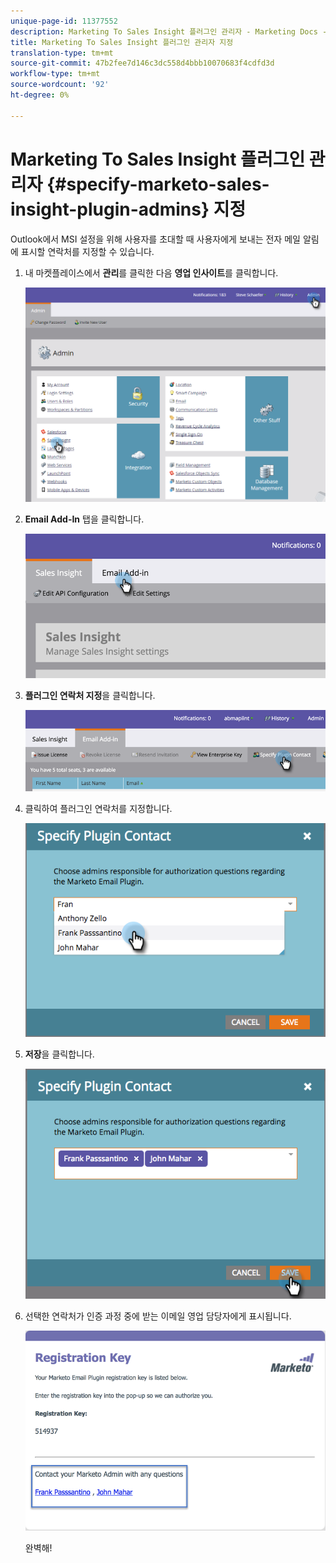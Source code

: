 ```yaml
---
unique-page-id: 11377552
description: Marketing To Sales Insight 플러그인 관리자 - Marketing Docs - 제품 설명서 지정
title: Marketing To Sales Insight 플러그인 관리자 지정
translation-type: tm+mt
source-git-commit: 47b2fee7d146c3dc558d4bbb10070683f4cdfd3d
workflow-type: tm+mt
source-wordcount: '92'
ht-degree: 0%

---
```



# Marketing To Sales Insight 플러그인 관리자 {#specify-marketo-sales-insight-plugin-admins} 지정

Outlook에서 MSI 설정을 위해 사용자를 초대할 때 사용자에게 보내는 전자 메일 알림에 표시할 연락처를 지정할 수 있습니다.

1. 내 마켓플레이스에서 **관리**&#x200B;를 클릭한 다음 **영업 인사이트**&#x200B;를 클릭합니다.

   ![](assets/image2016-7-25-14-3a12-3a59.png)

1. **Email Add-In** 탭을 클릭합니다.

   ![](assets/image2016-7-25-14-3a2-3a53.png)

1. **플러그인 연락처 지정**&#x200B;을 클릭합니다.

   ![](assets/image2016-7-25-14-3a7-3a27.png)

1. 클릭하여 플러그인 연락처를 지정합니다.

   ![](assets/image2016-8-25-11-3a21-3a38.png)

1. **저장**&#x200B;을 클릭합니다.

   ![](assets/image2016-8-25-11-3a17-3a7.png)

1. 선택한 연락처가 인증 과정 중에 받는 이메일 영업 담당자에게 표시됩니다.

   ![](assets/image2016-8-25-11-3a33-3a33.png)

   완벽해!

